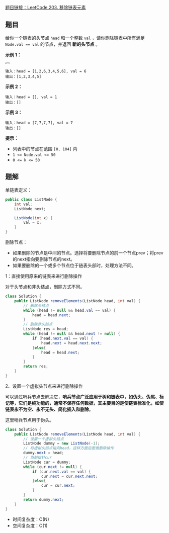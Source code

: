 [题目链接：LeetCode.203. 移除链表元素](https://leetcode-cn.com/problems/remove-linked-list-elements/)

## 题目

给你一个链表的头节点 `head` 和一个整数 `val` ，请你删除链表中所有满足 `Node.val == val` 的节点，并返回 **新的头节点** 。

**示例 1：**

<img src="https://assets.leetcode.com/uploads/2021/03/06/removelinked-list.jpg" alt="img" style="zoom:33%;" />

```
输入：head = [1,2,6,3,4,5,6], val = 6
输出：[1,2,3,4,5]
```

**示例 2：**

```
输入：head = [], val = 1
输出：[]
```

**示例 3：**

```
输入：head = [7,7,7,7], val = 7
输出：[]
```

**提示：**

- 列表中的节点在范围 `[0, 104]` 内
- `1 <= Node.val <= 50`
- `0 <= k <= 50`

## 题解

单链表定义：

```java
public class ListNode {
    int val;
    ListNode next;

    ListNode(int x) {
        val = x;
    }
}
```

删除节点：

* 如果删除的节点是中间的节点。选择将要删除节点的前一个节点prev；将prev的next指向要删除节点的next。
* 如果要删除的一个或多个节点位于链表头部时，处理方法不同。

1：直接使用原来的链表来进行删除操作

对于头节点和非头结点，删除方式不同。

```java
class Solution {
    public ListNode removeElements(ListNode head, int val) {
        // 删除头结点
        while (head != null && head.val == val) {
            head = head.next;
        }
        // 删除非头结点
        ListNode res = head;
        while (head != null && head.next != null) {
            if (head.next.val == val) {
                head.next = head.next.next;
            }else{
                head = head.next;
            }
        }
        return res;
    }
}
```

2、设置一个虚拟头节点来进行删除操作

可以通过哨兵节点去解决它，**哨兵节点广泛应用于树和链表中，如伪头、伪尾、标记等，它们是纯功能的，通常不保存任何数据，其主要目的是使链表标准化，如使链表永不为空、永不无头、简化插入和删除**。

这里哨兵节点用于伪头。

```java
class Solution {
    public ListNode removeElements(ListNode head, int val) {
        // 设置一个虚拟头结点
        ListNode dummy = new ListNode(-1);
        // 将虚拟头结点指向head，这样方面后面做删除操作
        dummy.next = head;
        // 当前指针cur
        ListNode cur = dummy;
        while (cur.next != null) {
            if (cur.next.val == val) {
                cur.next = cur.next.next;
            }else{
                cur = cur.next;
            }
        }
        return dummy.next;
    }
}
```

* 时间复杂度：O(N)
* 空间复杂度：O(1)

